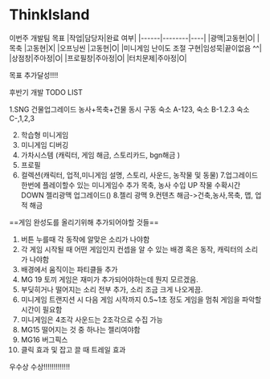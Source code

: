 # ThinkIsland
이번주 개발팀 목표
|작업|담당자|완료 여부|
|------|--------|----|
|광맥|고동현|O|
|목축 |고동현|X|
|오프닝씬 |고동현|O|
|미니게임 난이도 조절 구현|임성묵|끝이없음 ^^|
|상점창|주아정|O|
|프로필창|주아정|O|
|터치문제|주아정|O|



목표 추가달성!!!!

후반기 개발 TODO LIST

1.SNG
  건물업그레이드
   농사+목축+건물 동시 구동
   숙소 A-123,
   숙소 B-1.2.3
   숙소 C-,1,2,3

2. 학습형 미니게임
3. 미니게임 디버깅 
4. 가차시스템 (캐릭터, 게임 해금, 스토리카드, bgn해금 ) 
5. 프로필 
6. 컬렉션(캐릭터, 업적,미니게임 설명, 스토리, 사운드, 농작물 및 동물)
7.업그레이드
   한번에 플레이할수 있는 미니게임수 추가
           목축, 농사 수입 UP
   작물 수확시간 DOWN
           젤리광맥 업그레이드()
8.젤리 광맥
9.컨텐츠 해금->건축,농사,목축, 맵, 업적 해금



==게임 완성도를 올리기위해 추가되어야할 것들==

1) 버튼 누를때 각 동작에 알맞은 소리가 나야함
2) 각 게임 시작될 때 어떤 게임인지 컨셉을 알 수 있는 배경 혹은 동작, 캐릭터의 소리가 나야함
3) 배경에서 움직이는 파티클들 추가
6) MG 19 토끼 게임은 재미가 추가되어야하는데 뭔지 모르겠음.
7) 부딪히거나 떨어지는 소리 전부 추가, 소리 조금 크게 나오게끔.
9) 미니게임 트랜지션 시 다음 게임 시작까지 0.5~1초 정도 게임을 멈춰 게임을 파악할 시간이 필요함
10) 미니게임은 4조각 사운드는 2조각으로 수집 가능
11) MG15 떨어지는 것 중 하나는 젤리여야함
12) MG16 버그픽스
14) 클릭 효과 및 잡고 끌 때 트레일 효과


우수상 수상!!!!!!!!!!!!!
